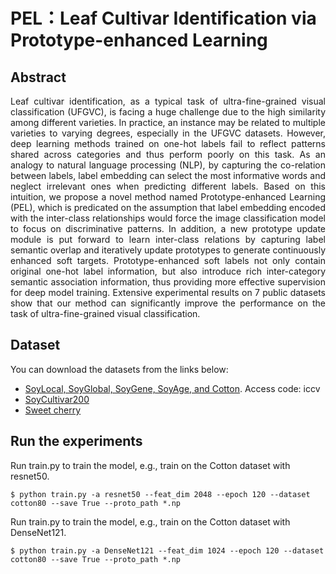 # PEL：Leaf Cultivar Identification via Prototype-enhanced Learning

## Abstract
<div style="text-align:justify"> Leaf cultivar identification, as a typical task of ultra-fine-grained visual classification (UFGVC), is facing a huge challenge due to the high similarity among different varieties. In practice, an instance may be related to multiple varieties to varying degrees, especially in the UFGVC datasets. However, deep learning methods trained on one-hot labels fail to reflect patterns shared across categories and thus perform poorly on this task. As an analogy to natural language processing (NLP), by capturing the co-relation between labels, label embedding can select the most informative words and neglect irrelevant ones when predicting different labels. Based on this intuition, we propose a novel method named Prototype-enhanced Learning (PEL), which is predicated on the assumption that label embedding encoded with the inter-class relationships would force the image classification model to focus on discriminative patterns. In addition, a new prototype update module is put forward to learn inter-class relations by capturing label semantic overlap and iteratively update prototypes to generate continuously enhanced soft targets. Prototype-enhanced soft labels not only contain original one-hot label information, but also introduce rich inter-category semantic association information, thus providing more effective supervision for deep model training. Extensive experimental results on 7 public datasets show that our method can significantly improve the performance on the task of ultra-fine-grained visual classification. </div>

## Dataset
You can download the datasets from the links below:

+ [SoyLocal, SoyGlobal, SoyGene, SoyAge, and Cotton](https://pan.baidu.com/s/1bPJYmFGWJg2eTr5Ipfw6uA). Access code: iccv
+ [SoyCultivar200](https://drive.google.com/file/d/1XsWZPYYrDsCwAy5r4t3I1F_lOOrGGhgf/view)
+ [Sweet cherry](https://github.com/WeizhenLiuBioinform/mfcis)


## Run the experiments
Run train.py to train the model, e.g., train on the Cotton dataset with resnet50.

    $ python train.py -a resnet50 --feat_dim 2048 --epoch 120 --dataset cotton80 --save True --proto_path *.np
  
Run train.py to train the model, e.g., train on the Cotton dataset with DenseNet121.

    $ python train.py -a DenseNet121 --feat_dim 1024 --epoch 120 --dataset cotton80 --save True --proto_path *.np
